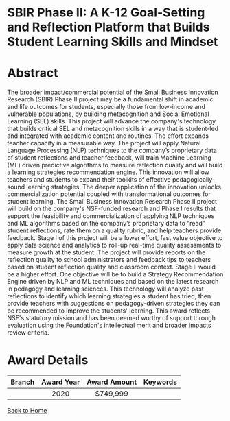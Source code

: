 
SBIR Phase II: A K-12 Goal-Setting and Reflection Platform that Builds Student Learning Skills and Mindset
==========================================================================================================

# Abstract


The broader impact/commercial potential of the Small Business Innovation Research (SBIR) Phase II project may be a fundamental shift in academic and life outcomes for students, especially those from low-income and vulnerable populations, by building metacognition and Social Emotional Learning (SEL) skills. This project will advance the company's technology that builds critical SEL and metacognition skills in a way that is student-led and integrated with academic content and routines. The effort expands teacher capacity in a measurable way. The project will apply Natural Language Processing (NLP) techniques to the company’s proprietary data of student reflections and teacher feedback, will train Machine Learning (ML) driven predictive algorithms to measure reflection quality and will build a learning strategies recommendation engine. This innovation will allow teachers and students to expand their toolkits of effective pedagogically-sound learning strategies. The deeper application of the innovation unlocks commercialization potential coupled with transformational outcomes for student learning. The Small Business Innovation Research Phase II project will build on the company's NSF-funded research and Phase I results that support the feasibility and commercialization of applying NLP techniques and ML algorithms based on the company’s proprietary data to “read” student reflections, rate them on a quality rubric, and help teachers provide feedback. Stage I of this project will be a lower effort, fast value objective to apply data science and analytics to roll-up real-time quality assessments to measure growth at the student. The project will provide reports on the reflection quality to school administrators and feedback tips to teachers based on student reflection quality and classroom context. Stage II would be a higher effort. One objective will be to build a Strategy Recommendation Engine driven by NLP and ML techniques and based on the latest research in pedagogy and learning sciences. This technology will analyze past reflections to identify which learning strategies a student has tried, then provide teachers with suggestions on pedagogy-driven strategies they can be recommended to improve the students' learning. This award reflects NSF's statutory mission and has been deemed worthy of support through evaluation using the Foundation's intellectual merit and broader impacts review criteria.  

# Award Details

|Branch|Award Year|Award Amount|Keywords|
| :---: | :---: | :---: | :---: |
||2020|$749,999||
  
  


[Back to Home](https://github.com/chrischow/dod_sbir_awards/JT/#579)